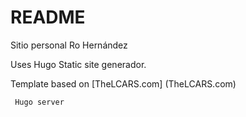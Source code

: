 README
======

Sitio personal Ro Hernández

Uses Hugo Static site generador.

Template based on [TheLCARS.com] (TheLCARS.com)


``` Hugo server```




